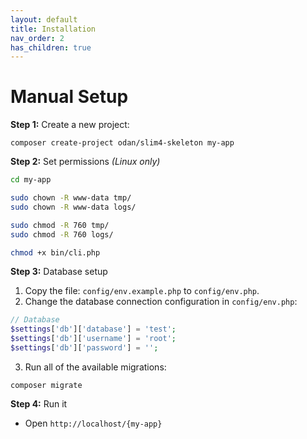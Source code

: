 ```yaml
---
layout: default
title: Installation
nav_order: 2
has_children: true
---
```


# Manual Setup

**Step 1:** Create a new project:

```shell
composer create-project odan/slim4-skeleton my-app
```

**Step 2:** Set permissions *(Linux only)*

```bash
cd my-app

sudo chown -R www-data tmp/
sudo chown -R www-data logs/

sudo chmod -R 760 tmp/
sudo chmod -R 760 logs/

chmod +x bin/cli.php
```

**Step 3:** Database setup

1. Copy the file: `config/env.example.php` to `config/env.php`.
2. Change the database connection configuration in `config/env.php`:

```php
// Database
$settings['db']['database'] = 'test';
$settings['db']['username'] = 'root';
$settings['db']['password'] = '';
```

3. Run all of the available migrations:

```shell
composer migrate
```

**Step 4:** Run it

* Open `http://localhost/{my-app}`
